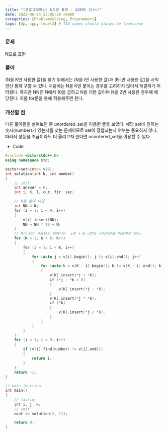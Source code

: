 ```yaml
---
title: "[프로그래머스] N으로 표현 - 42895 (C++)"
date: 2022-06-24 23:05:50 +0900
categories: [ProblemSolving, Programmers]
tags: [dp, cpp, level3] # TAG names should always be lowercase
---
```


### 문제

[N으로 표현](https://programmers.co.kr/learn/courses/30/lessons/42895)

### 풀이

(N을 K번 사용한 값)을 찾기 위해서는 (N을 i번 사용한 값)과 (K-i번 사용한 값)을 사칙연산 통해 구할 수 있다. 처음에는 N을 K번 붙이는 경우를 고려하지 않아서 해결하기 어려웠다. 하지만 NN은 N에서 10을 곱하고 N을 더한 값이며 N을 2번 사용한 경우에 해당된다. 이를 for문을 통해 적용해주면 된다.

### 개선할 점

다른 풀이들을 살펴보던 중 unordered_set을 이용한 글을 보았다. 해당 set에 원하는 숫자(number)가 있는지를 찾는 문제이므로 set이 정렬되는지 여부는 중요하지 않다. 따라서 성능을 조금이라도 더 올리고자 한다면 unordered_set을 이용할 수 있다.

- Code

```cpp
#include <bits/stdc++.h>
using namespace std;

vector<set<int>> v(9);
int solution(int N, int number)
{
    // init
    int answer = 0;
    int i, K, l, cur, fir, sec;

    // N을 붙여 나감
    int NN = N;
    for (i = 1; i < 9; i++)
    {
        v[i].insert(NN);
        NN = NN * 10 + N;
    }
    // N이 K번 사용되기 위해서는  i번 + K-i번의 사칙연산을 이용하면 된다.
    for (K = 2; K < 9; K++)
    {
        for (i = 1; i < K; i++)
        {
            for (auto j = v[i].begin(); j != v[i].end(); j++)
            {
                for (auto k = v[K - i].begin(); k != v[K - i].end(); k++)
                {
                    v[K].insert(*j + *k);
                    if (*j - *k > 0)
                    {
                        v[K].insert(*j - *k);
                    }
                    v[K].insert(*j * *k);
                    if (*k)
                    {
                        v[K].insert(*j / *k);
                    }
                }
            }
        }
    }
    for (i = 1; i < 9; i++)
    {
        if (v[i].find(number) != v[i].end())
        {
            return i;
        }
    }
    return -1;
}

// main function
int main()
{
    // fastio;
    int i, j, k;
    // init
    cout << solution(2, 11);

    return 0;
}
```
